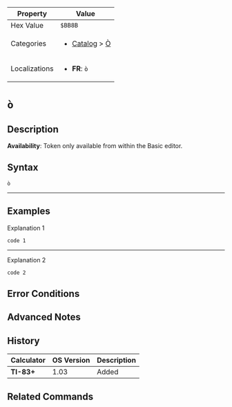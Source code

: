 | Property      | Value |
|---------------|-------|
| Hex Value     | `$BB8B`|
| Categories    | <ul><li>[Catalog](<../categories/Catalog.md>) > [Ò](<../categories/Catalog.md#Ò>)</li></ul> |
| Localizations | <ul><li><b>FR</b>: `ò`</li></ul> |

# `ò`

## Description



<b>Availability</b>: Token only available from within the Basic editor.

## Syntax
`ò`

<hr>

## Examples

Explanation 1
```ti-basic
code 1
```
---
Explanation 2
```ti-basic
code 2
```

## Error Conditions


## Advanced Notes


## History
| Calculator | OS Version | Description |
|------------|------------|-------------|
| <b>TI-83+</b> | 1.03 | Added

## Related Commands

    